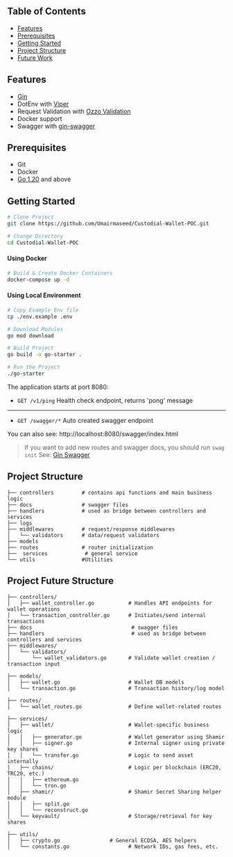 ## Table of Contents

- [Features](#features)
- [Prerequisites](#prerequisites)
- [Getting Started](#getting-started)
- [Project Structure](#project-structure)
- [Future Work](#future-work)

## Features

- [Gin](https://github.com/gin-gonic/gin)
- DotEnv with [Viper](https://github.com/spf13/viper)
- Request Validation with [Ozzo Validation](https://github.com/go-ozzo/ozzo-validation)
- Docker support
- Swagger with [gin-swagger](https://github.com/swaggo/gin-swagger)

## Prerequisites

- Git
- Docker
- [Go 1.20](https://go.dev/doc/install) and above

## Getting Started

```bash
# Clone Project
git clone https://github.com/Umairmaseed/Custodial-Wallet-POC.git

# Change Directory
cd Custodial-Wallet-POC
```

#### Using Docker

```bash
# Build & Create Docker Containers
docker-compose up -d
```

#### Using Local Environment

```bash
# Copy Example Env file
cp ./env.example .env

# Download Modules
go mod download

# Build Project
go build -o go-starter .

# Run the Project
./go-starter
```

The application starts at port 8080:

- `GET /v1/ping` Health check endpoint, returns 'pong' message

---

- `GET /swagger/*` Auto created swagger endpoint

You can also see: http://localhost:8080/swagger/index.html

> If you want to add new routes and swagger docs, you should run `swag init`
> See: [Gin Swagger](https://github.com/swaggo/gin-swagger)

## Project Structure

```
├── controllers         # contains api functions and main business logic
├── docs                # swagger files
├── handlers            # used as bridge between controllers and services
├── logs
├── middlewares         # request/response middlewares
│   └── validators      # data/request validators
├── models
├── routes              # router initialization
├──  services            # general service
└── utils               #Utilities
```

## Project Future Structure

```
├── controllers/
│   ├── wallet_controller.go           # Handles API endpoints for wallet operations
│   └── transaction_controller.go      # Initiates/send internal transactions
├── docs                                # swagger files
├── handlers                            # used as bridge between controllers and services
├── middlewares/
│   └── validators/
│       └── wallet_validators.go       # Validate wallet creation / transaction input

├── models/
│   ├── wallet.go                      # Wallet DB models
│   └── transaction.go                 # Transaction history/log model

├── routes/
│   └── wallet_routes.go               # Define wallet-related routes

├── services/
│   ├── wallet/                        # Wallet-specific business logic
│   │   ├── generator.go               # Wallet generator using Shamir
│   │   ├── signer.go                  # Internal signer using private key shares
│   │   └── transfer.go                # Logic to send asset internally
│   ├── chains/                        # Logic per blockchain (ERC20, TRC20, etc.)
│   │   ├── ethereum.go
│   │   └── tron.go
│   ├── shamir/                        # Shamir Secret Sharing helper module
│   │   ├── split.go
│   │   └── reconstruct.go
│   └── keyvault/                      # Storage/retrieval for key shares

├── utils/
│   ├── crypto.go                # General ECDSA, AES helpers
│   └── constants.go                   # Network IDs, gas fees, etc.
```
